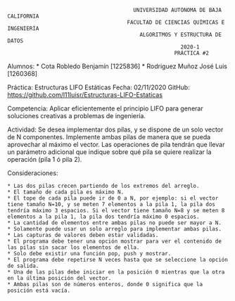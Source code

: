 
											UNIVERSIDAD AUTÓNOMA DE BAJA CALIFORNIA
										  FACULTAD DE CIENCIAS QUÍMICAS E INGENIERÍA
											  ALGORITMOS Y ESTRUCTURA DE DATOS
														   2020-1
					                                     PRÁCTICA #2
Alumnos:
	* Cota Robledo Benjamín [1225836]
	* Rodriguez Muñoz José Luis [1260368]

Práctica: Estructuras LIFO Estáticas
Fecha: 02/11/2020
GitHub: https://github.com/l11luisr/Estructuras-LIFO-Estaticas

Competencia: Aplicar eficientemente el principio LIFO para generar soluciones creativas a problemas de ingeniería.

Actividad:
	Se desea implementar dos pilas, y se dispone de un solo vector de N componentes.
	Implemente ambas pilas de manera que se pueda aprovechar al máximo el vector.
	Las operaciones de pila tendrán que llevar un parámetro adicional que indique sobre qué pila se quiere realizar la operación (pila 1 ó pila 2).

Consideraciones:

	* Las dos pilas crecen partiendo de los extremos del arreglo.
	* El tamaño de cada pila es máximo N.
	* El tope de cada pila puede ir de 0 a N, por ejemplo: si el vector tiene tamaño N=10, y se meten 7 elementos a la pila 1, la pila dos tendría máximo 3 espacios. Si el vector tiene tamaño N=8 y se meten 8 elementos a la pila 1, la pila dos tendría máximo 0 espacios.
	* La cantidad de elementos entre ambas pilas no puede ser mayor a N.
	* Solamente puede usar un solo arreglo para implementar ambas pilas.
	* Las capturas de valores deben estar validadas.
	* El programa debe tener una opción mostrar para ver el contenido de las pilas sin sacar los elementos de ella.
	* Solo debe existir una función pop, push y mostrar.
	* El programa debe repetirse N veces hasta que se seleccione la opción de salida.
	* Una de las pilas debe iniciar en la posición 0 mientras que la otra en la última posición del vector.
	* Ambas pilas son de números enteros, donde 0 significa que la posición está vacía.
